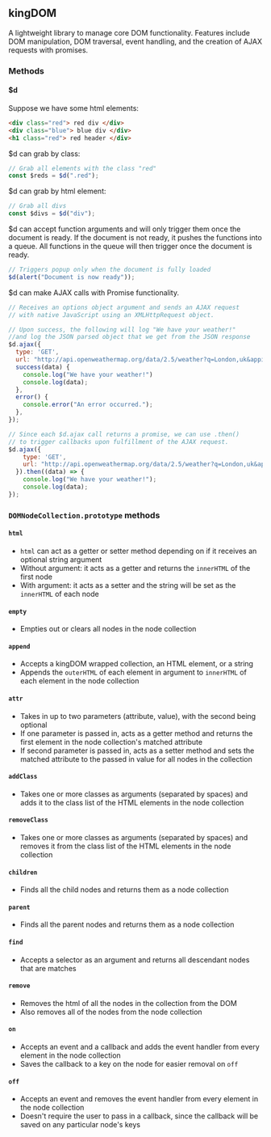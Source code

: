 ## kingDOM

A lightweight library to manage core DOM functionality.  Features include DOM manipulation, DOM traversal, event handling, and the creation of AJAX requests with promises. 

### Methods

#### $d

Suppose we have some html elements:
``` html
<div class="red"> red div </div>
<div class="blue"> blue div </div>
<h1 class="red"> red header </div>
```
$d can grab by class:
``` javascript
// Grab all elements with the class "red"
const $reds = $d(".red");
```
$d can grab by html element:
``` javascript
// Grab all divs
const $divs = $d("div");
```
$d can accept function arguments and will only trigger them once the document is ready. If the document is not ready, it pushes the functions into a queue.  All functions in the queue will then trigger once the document is ready.
``` javascript
// Triggers popup only when the document is fully loaded
$d(alert("Document is now ready"));
```
$d can make AJAX calls with Promise functionality.
``` javascript
// Receives an options object argument and sends an AJAX request
// with native JavaScript using an XMLHttpRequest object.

// Upon success, the following will log "We have your weather!"
//and log the JSON parsed object that we get from the JSON response
$d.ajax({
  type: 'GET',
  url: "http://api.openweathermap.org/data/2.5/weather?q=London,uk&appid=bcb83c4b54aee8418983c2aff3073b3b",
  success(data) {
    console.log("We have your weather!")
    console.log(data);
  },
  error() {
    console.error("An error occurred.");
  },
});

// Since each $d.ajax call returns a promise, we can use .then()
// to trigger callbacks upon fulfillment of the AJAX request.
$d.ajax({
    type: 'GET',
    url: "http://api.openweathermap.org/data/2.5/weather?q=London,uk&appid=bcb83c4b54aee8418983c2aff3073b3b",
  }).then((data) => {
    console.log("We have your weather!");
    console.log(data);
});

```


### `DOMNodeCollection.prototype` methods

#### `html`
* `html` can act as a getter or setter method depending on if it receives an optional string argument
* Without argument: it acts as a getter and returns the `innerHTML` of the first node
* With argument: it acts as a setter and the string will be set as the `innerHTML` of each node

#### `empty`
* Empties out or clears all nodes in the node collection

#### `append`
* Accepts a kingDOM wrapped collection, an HTML element, or a string
* Appends the `outerHTML` of each element in argument to `innerHTML` of each element in the node collection

#### `attr`
* Takes in up to two parameters (attribute, value), with the second being optional
* If one parameter is passed in, acts as a getter method and returns the first element in the node collection's matched attribute
* If second parameter is passed in, acts as a setter method and sets the matched attribute to the passed in value for all nodes in the collection

#### `addClass`
* Takes one or more classes as arguments (separated by spaces) and adds it to the class list of the HTML elements in the node collection

#### `removeClass`
* Takes one or more classes as arguments (separated by spaces) and removes it from the class list of the HTML elements in the node collection

#### `children`
* Finds all the child nodes and returns them as a node collection

#### `parent`
* Finds all the parent nodes and returns them as a node collection

#### `find`
* Accepts a selector as an argument and returns all descendant nodes that are matches

#### `remove`
* Removes the html of all the nodes in the collection from the DOM
* Also removes all of the nodes from the node collection

#### `on`
* Accepts an event and a callback and adds the event handler from every element in the node collection
* Saves the callback to a key on the node for easier removal on `off`

#### `off`
* Accepts an event and removes the event handler from every element in the node collection
* Doesn't require the user to pass in a callback, since the callback will be saved on any particular node's keys
